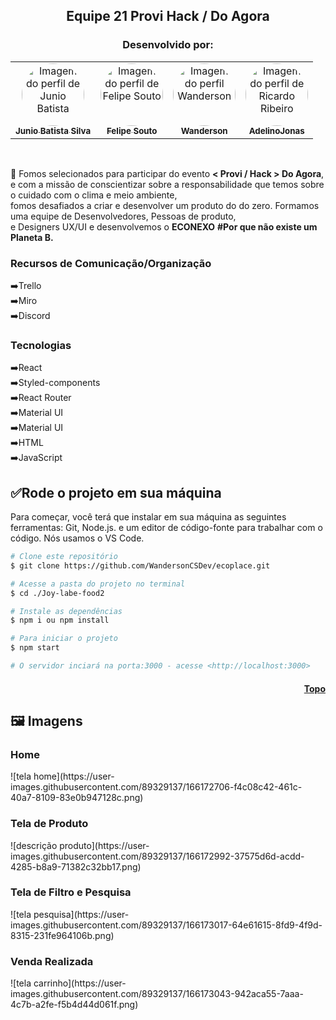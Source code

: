 
<h2 align="center">Equipe 21 Provi Hack  / Do Agora </h2>

<h3 align="center">

Desenvolvido por: 
</h2>
<table align="center">
  <tr>
      <td align="center"><a href="https://github.com/JunioBatista">
        <img src="https://avatars.githubusercontent.com/u/89329137?v=4" style="border-radius: 50%" width="100px" alt="Imagem do perfil de Junio Batista"/>
      <br />
        <sub><b>Junio Batista Silva</b></sub>
      <br />
      </td>
      <td align="center"><a href="https://github.com/LipeSou">
        <img src="https://avatars.githubusercontent.com/u/68256101?v=4" style="border-radius: 50%" width="100px" alt="Imagem do perfil de Felipe Souto" />
      <br />
        <sub><b>Felipe Souto</b></sub>
      <br />
      </td>  
      <td align="center"><a href="https://github.com/WandersonCSDev">
        <img src="https://avatars.githubusercontent.com/u/17837812?v=4" style="border-radius: 50%" width="100px" alt="Imagem do perfil Wanderson"/>
      <br />
        <sub><b>Wanderson</b></sub>
      <br />
      </td>
      <td align="center"><a href="https://github.com/AdelinoJonas">
        <img src="https://avatars.githubusercontent.com/u/84252481?v=4" style="border-radius: 50%" width="100px" alt="Imagem do perfil de Ricardo Ribeiro"/>
      <br />
        <sub><b>AdelinoJonas</b></sub>
      <br />
      </td>
   </tr>  
</table><br/>

 💬 Fomos selecionados para participar do evento <b>< Provi / Hack > Do Agora</b>,<br>
 e com a missão de conscientizar sobre a responsabilidade que temos sobre o cuidado com o clima e meio ambiente,<br>
 fomos desafiados a criar e desenvolver um produto do do zero. 
  Formamos uma equipe de Desenvolvedores, Pessoas de produto, <br>
  e Designers UX/UI e desenvolvemos o <b>ECONEXO</b> <b>#Por que não existe um Planeta B.</b>

### Recursos de Comunicação/Organização

 ➡️Trello<br>
 ➡️Miro<br>
 ➡️Discord<br>

### Tecnologias
 
➡️React<br>
➡️Styled-components<br>
➡️React Router<br>
➡️Material UI<br>
➡️Material UI<br>
➡️HTML<br> 
➡️JavaScript<br>



<h2>✅Rode o projeto em sua máquina</h2>
Para começar, você terá que  instalar em sua máquina as seguintes ferramentas: Git, Node.js. e um editor de código-fonte para trabalhar com o código. Nós usamos o VS Code.


```bash
# Clone este repositório
$ git clone https://github.com/WandersonCSDev/ecoplace.git

# Acesse a pasta do projeto no terminal
$ cd ./Joy-labe-food2

# Instale as dependências
$ npm i ou npm install

# Para iniciar o projeto
$ npm start

# O servidor inciará na porta:3000 - acesse <http://localhost:3000>
```

<h4 align="right"><a href="#topo">Topo</a></h4>

<h2>🖼️ Imagens </h2>

<h3>Home</h3>
![tela home](https://user-images.githubusercontent.com/89329137/166172706-f4c08c42-461c-40a7-8109-83e0b947128c.png)

<h3>Tela de Produto</h3>
![descrição produto](https://user-images.githubusercontent.com/89329137/166172992-37575d6d-acdd-4285-b8a9-71382c32bb17.png)


<h3>Tela de Filtro e Pesquisa</h3>
![tela pesquisa](https://user-images.githubusercontent.com/89329137/166173017-64e61615-8fd9-4f9d-8315-231fe964106b.png)


<h3>Venda Realizada</h3>
![tela carrinho](https://user-images.githubusercontent.com/89329137/166173043-942aca55-7aaa-4c7b-a2fe-f5b4d44d061f.png)


